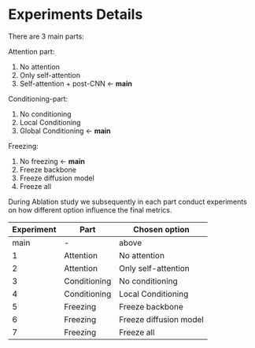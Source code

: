 # Experiments Details

There are 3 main parts:

Attention part:
1. No attention
2. Only self-attention
3. Self-attention + post-CNN &larr; __main__

Conditioning-part:
1. No conditioning
2. Local Conditioning
3. Global Conditioning &larr; __main__

Freezing:
1. No freezing &larr; __main__
2. Freeze backbone
3. Freeze diffusion model
4. Freeze all

During Ablation study we subsequently in each part conduct experiments on how different option influence the final metrics.

| Experiment | Part         | Chosen option          |
| ---------- | ------------ | ---------------------- |
| main       | -            | above                  |
| 1          | Attention    | No attention           |
| 2          | Attention    | Only self-attention    |
| 3          | Conditioning | No conditioning        |
| 4          | Conditioning | Local Conditioning     |
| 5          | Freezing     | Freeze backbone        |
| 6          | Freezing     | Freeze diffusion model |
| 7          | Freezing     | Freeze all             |

